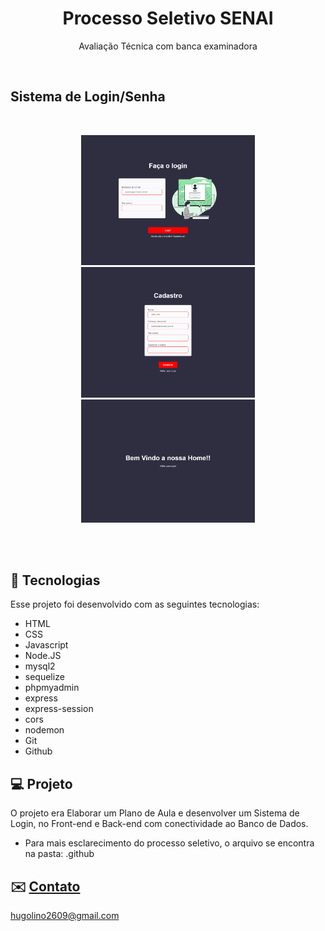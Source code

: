 <h1 align="center">Processo Seletivo SENAI</h1>
<p align="center">Avaliação Técnica com banca examinadora</p>

<br>

## Sistema de Login/Senha

<br>
<p align="center">
  <img alt=" Projeto Calculadora de IMC " src=".github/preview.png" width="55%">
  <br>
  <img alt="Projeto Calculadora de IMC " src=".github/preview2.png" width="55%">
  <br>
  <img alt="Projeto Calculadora de IMC " src=".github/preview3.png" width="55%">
</p>

<br>
<br>

## 🚀 Tecnologias

Esse projeto foi desenvolvido com as seguintes tecnologias:

- HTML
- CSS
- Javascript
- Node.JS
- mysql2
- sequelize
- phpmyadmin
- express
- express-session
- cors
- nodemon
- Git
- Github

## 💻 Projeto

O projeto era Elaborar um Plano de Aula e desenvolver um Sistema de Login, no Front-end e Back-end com conectividade ao Banco de Dados.

- Para mais esclarecimento do processo seletivo, o arquivo se encontra na pasta: .github 


## ✉️ [Contato](https://hugolino.dev)

hugolino2609@gmail.com
